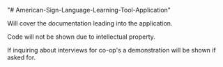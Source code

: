 "# American-Sign-Language-Learning-Tool-Application" 

Will cover the documentation leading into the application. 


Code will not be shown due to intellectual property. 


If inquiring about interviews for co-op's a demonstration will be shown if asked for.
